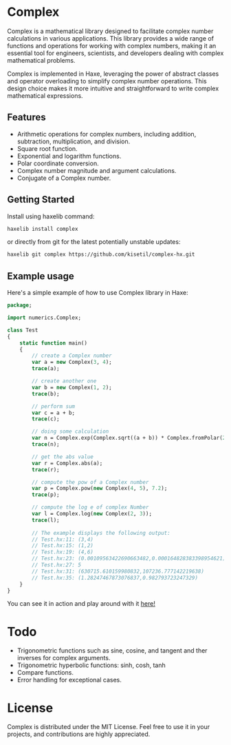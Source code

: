 # Complex

Complex is a mathematical library designed to facilitate complex number calculations in various applications. This library provides a wide range of functions and operations for working with complex numbers, making it an essential tool for engineers, scientists, and developers dealing with complex mathematical problems.

Complex is implemented in Haxe, leveraging the power of abstract classes and operator overloading to simplify complex number operations. This design choice makes it more intuitive and straightforward to write complex mathematical expressions.

## Features

- Arithmetic operations for complex numbers, including addition, subtraction, multiplication, and division.
- Square root function.
- Exponential and logarithm functions.
- Polar coordinate conversion.
- Complex number magnitude and argument calculations.
- Conjugate of a Complex number.

## Getting Started

Install using haxelib command:

```sh
haxelib install complex
```
or directly from git for the latest potentially unstable updates:
```sh
haxelib git complex https://github.com/kisetil/complex-hx.git
```


## Example usage

Here's a simple example of how to use Complex library in Haxe:

```Haxe
package;

import numerics.Complex;

class Test
{
	static function main()
	{
		// create a Complex number
		var a = new Complex(3, 4);
		trace(a);

		// create another one
		var b = new Complex(1, 2);
		trace(b);

		// perform sum
		var c = a + b;
		trace(c);

		// doing some calculation
		var n = Complex.exp(Complex.sqrt((a + b)) * Complex.fromPolar(2.0, Math.PI / 2));
		trace(n);

		// get the abs value
		var r = Complex.abs(a);
		trace(r);

		// compute the pow of a Complex number
		var p = Complex.pow(new Complex(4, 5), 7.2);
		trace(p);

		// compute the log e of complex Number
		var l = Complex.log(new Complex(2, 3));
		trace(l);
		
		// The example displays the following output:
		// Test.hx:11: (3,4)
		// Test.hx:15: (1,2)
		// Test.hx:19: (4,6)
		// Test.hx:23: (0.00109563422690663482,0.000164828383398954621)
		// Test.hx:27: 5
		// Test.hx:31: (630715.610159980832,107236.777142219638)
		// Test.hx:35: (1.28247467873076837,0.982793723247329)
	}
}
```
You can see it in action and play around with it [here!](https://try.haxe.org/#8cD04a06)

# Todo
- Trigonometric functions such as sine, cosine, and tangent and ther inverses for complex arguments.
- Trigonometric hyperbolic functions: sinh, cosh, tanh
- Compare functions.
- Error handling for exceptional cases.

# License

Complex is distributed under the MIT License. Feel free to use it in your projects, and contributions are highly appreciated.
